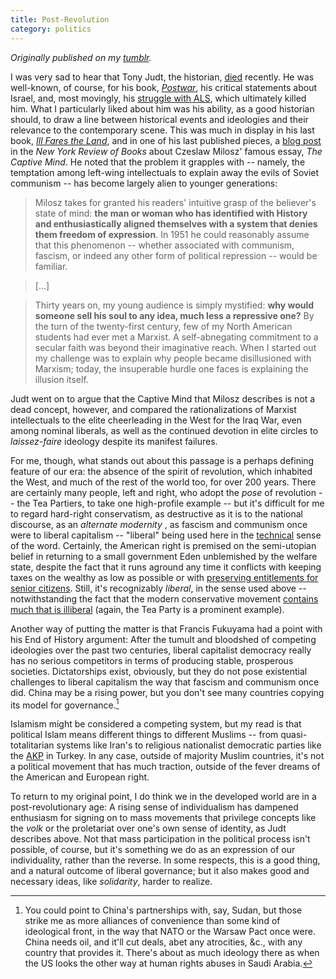 ```yaml
---
title: Post-Revolution
category: politics
---
```


*Originally published on my [tumblr](https://isaacsmith.tumblr.com/post/975022814/post-revolution).*

I was very sad to hear that Tony Judt, the historian, [died](http://www.nytimes.com/2010/08/08/books/08judt.html) recently. He was well-known, of course, for his book, [_Postwar_](http://www.powells.com/biblio?PID=28467&amp;cgi=product&amp;isbn=1594200653), his critical statements about Israel, and, most movingly, his [struggle with ALS](http://www.nybooks.com/articles/archives/2010/jan/14/night/?pagination=false), which ultimately killed him. What I particularly liked about him was his ability, as a good historian should, to draw a line between historical events and ideologies and their relevance to the contemporary scene. This was much in display in his last book, [_Ill Fares the Land_](http://www.amazon.com/Ill-Fares-Land-Tony-Judt/dp/1594202761), and in one of his last published pieces, a [blog post](http://www.nybooks.com/blogs/nyrblog/2010/jul/13/captive-minds-then-and-now/) in the _New York Review of Books_ about Czeslaw Milosz' famous essay, _The Captive Mind_. He noted that the problem it grapples with -- namely, the temptation among left-wing intellectuals to explain away the evils of Soviet communism -- has become largely alien to younger generations:


> Milosz takes for granted his readers' intuitive grasp of the believer's state of mind: **the man or woman who has identified with History and enthusiastically aligned themselves with a system that denies them freedom of expression**. In 1951 he could reasonably assume that this phenomenon -- whether associated with communism, fascism, or indeed any other form of political repression -- would be familiar.
> 

> [...]

> 

> Thirty years on, my young audience is simply mystified: **why would someone sell his soul to any idea, much less a repressive one?** By the turn of the twenty-first century, few of my North American students had ever met a Marxist. A self-abnegating commitment to a secular faith was beyond their imaginative reach. When I started out my challenge was to explain why people became disillusioned with Marxism; today, the insuperable hurdle one faces is explaining the illusion itself.



Judt went on to argue that the Captive Mind that Milosz describes is not a dead concept, however, and compared the rationalizations of Marxist intellectuals to the elite cheerleading in the West for the Iraq War, even among nominal liberals, as well as the continued devotion in elite circles to *laissez-faire* ideology despite its manifest failures.



For me, though, what stands out about this passage is a perhaps defining feature of our era: the absence of the spirit of revolution, which inhabited the West, and much of the rest of the world too, for over 200 years. There are certainly many people, left and right, who adopt the *pose* of revolution -- the Tea Partiers, to take one high-profile example -- but it's difficult for me to regard hard-right conservatism, as destructive as it is to the national discourse, as an *alternate modernity*
, as fascism and communism once were to liberal capitalism -- "liberal" being used here in the [technical](http://en.wikipedia.org/wiki/Liberalism) sense of the word. Certainly, the American right is premised on the semi-utopian belief in returning to a small government Eden unblemished by the welfare state, despite the fact that it runs aground any time it conflicts with keeping taxes on the wealthy as low as possible or with [preserving entitlements for senior citizens](http://www.tnr.com/blog/jonathan-chait/76862/the-old-ification-conservatism). Still, it's recognizably *liberal*, in the sense used above -- notwithstanding the fact that the modern conservative movement [contains much that is illiberal](http://reason.com/archives/2010/07/12/where-do-libertarians-belong) (again, the Tea Party is a prominent example).



Another way of putting the matter is that Francis Fukuyama had a point with his End of History argument: After the tumult and bloodshed of competing ideologies over the past two centuries, liberal capitalist democracy really has no serious competitors in terms of producing stable, prosperous societies. Dictatorships exist, obviously, but they do not pose existential challenges to liberal capitalism the way that fascism and communism once did.  China may be a rising power, but you don't see many countries copying its model for governance.[^1]

 Islamism might be considered a competing system, but my read is that political Islam means different things to different Muslims -- from quasi-totalitarian systems like Iran's to religious nationalist democratic parties like the [AKP](http://eng.akparti.org.tr/) in Turkey. In any case, outside of majority Muslim countries, it's not a political movement that has much traction, outside of the fever dreams of the American and European right.



To return to my original point, I do think we in the developed world are in a post-revolutionary age: A rising sense of individualism has dampened enthusiasm for signing on to mass movements that privilege concepts like the *volk* or the proletariat over one's own sense of identity, as Judt describes above. Not that mass participation in the political process isn't possible, of course, but it's something we do as an expression of our individuality, rather than the reverse. In some respects, this is a good thing, and a natural outcome of liberal governance; but it also makes good and necessary ideas, like *solidarity*, harder to realize.



[^1]: You could point to China's partnerships with, say, Sudan, but those strike me as more alliances of convenience than some kind of ideological front, in the way that NATO or the Warsaw Pact once were. China needs oil, and it'll cut deals, abet any atrocities, &amp;c., with any country that provides it. There's about as much ideology there as when the US looks the other way at human rights abuses in Saudi Arabia.

